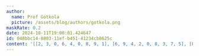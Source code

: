 ```yaml
---
author:
  name: Prof Gotkola
  picture: /assets/blog/authors/gotkola.png
maskRate: 0.2
date: 2024-10-11T19:00:01.424647
id: 048bbc14-8803-11ef-b451-41234cb8625c
content: '[[2, 3, 0, 6, 4, 0, 8, 9, 1], [6, 9, 4, 2, 0, 8, 3, 7, 5], [8, 5, 1, 7, 3, 9, 4, 0, 6], [5, 0, 2, 9, 6, 3, 7, 1, 8], [9, 0, 3, 1, 8, 7, 5, 4, 0], [7, 1, 8, 0, 5, 0, 6, 3, 9], [3, 8, 9, 5, 2, 4, 1, 6, 7], [0, 0, 6, 0, 7, 1, 9, 5, 0], [1, 7, 5, 3, 9, 0, 2, 0, 0]]'
---
```

